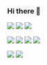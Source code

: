 ### Hi there 👋

<!--
**jampark1/jampark1** is a ✨ _special_ ✨ repository because its `README.md` (this file) appears on your GitHub profile.

Here are some ideas to get you started:

- 🔭 I’m currently working on ...
- 🌱 I’m currently learning ...
- 👯 I’m looking to collaborate on ...
- 🤔 I’m looking for help with ...
- 💬 Ask me about ...
- 📫 How to reach me: ...
- 😄 Pronouns: ...
- ⚡ Fun fact: ...
-->
<img src="https://img.shields.io/badge/C++-58FAF4?style=flat-square&logo=C++&logoColor=white"/> <img src="https://img.shields.io/badge/-239120?style=flat-square&logo=C Sharp&logoColor=white"/> <img src="https://img.shields.io/badge/Delphi-EE1F35?style=flat-square&logo=Delphi&logoColor=white"/>

<img src="https://img.shields.io/badge/Mysql-4479A1?style=flat-square&logo=MySQL&logoColor=white"/> <img src="https://img.shields.io/badge/MariaDB-003545?style=flat-square&logo=MariaDB&logoColor=white"/> <img src="https://img.shields.io/badge/Oracle-F80000?style=flat-square&logo=Oracle&logoColor=white"/> <img src="https://img.shields.io/badge/Microsoft Access-A4373A?style=flat-square&logo=Microsoft Access&logoColor=white"/>

<img src="https://img.shields.io/badge/JSON-000000?style=flat-square&logo=JSON&logoColor=white"/> <img src="https://img.shields.io/badge/DevExpress-FF7200?style=flat-square&logo=DevExpress&logoColor=white"/>
